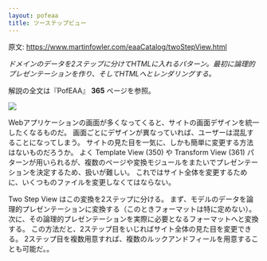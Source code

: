 ```yaml
---
layout: pofeaa
title: ツーステップビュー
---
```


原文: <https://www.martinfowler.com/eaaCatalog/twoStepView.html>

*ドメインのデータを2ステップに分けてHTMLに入れるパターン。最初に論理的プレゼンテーションを作り、そしてHTMLへとレンダリングする。*

解説の全文は『PofEAA』 **365** ページを参照。

![](https://www.martinfowler.com/eaaCatalog/twoStageViewSketch.gif)

Webアプリケーションの画面が多くなってくると、サイトの画面デザインを統一したくなるものだ。
画面ごとにデザインが異なっていれば、ユーザーは混乱することになってしまう。
サイトの見た目を一気に、しかも簡単に変更する方法はないものだろうか。
よく Template View (350) や Transform View (361) パターンが用いられるが、複数のページや変換モジュールをまたいでプレゼンテーションを決定するため、扱いが難しい。
これではサイト全体を変更するために、いくつものファイルを変更しなくてはならない。

Two Step View はこの変換を2ステップに分ける。
まず、モデルのデータを論理的プレゼンテーションに変換する（このときフォーマットは特に定めない）。
次に、その論理的プレゼンテーションを実際に必要となるフォーマットへと変換する。
この方法だと、2ステップ目をいじればサイト全体の見た目を変更できる。
2ステップ目を複数用意すれば、複数のルックアンドフィールを用意することも可能だ。。
